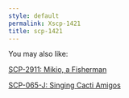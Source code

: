 ```yaml
---
style: default
permalink: Xscp-1421
title: scp-1421
---
```

You may also like:

[SCP-2911: Mikio, a Fisherman](http://scp-wiki.net/scp-2911)

[SCP-065-J: Singing Cacti Amigos](http://scp-wiki.net/scp-065-j)
